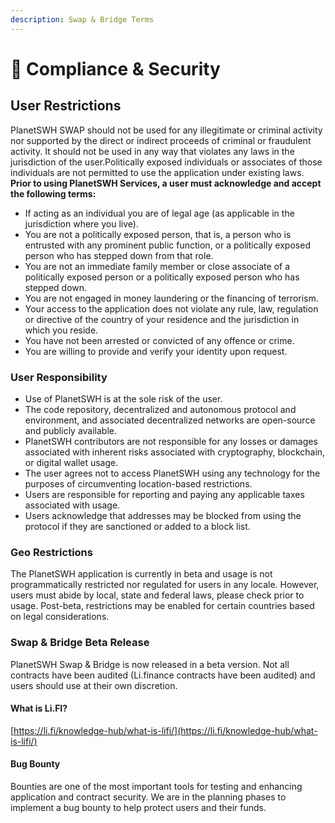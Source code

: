 ```yaml
---
description: Swap & Bridge Terms
---
```


# 🔐 Compliance & Security

## User Restrictions <a href="#user-restrictions" id="user-restrictions"></a>

PlanetSWH SWAP should not be used for any illegitimate or criminal activity nor supported by the direct or indirect proceeds of criminal or fraudulent activity. It should not be used in any way that violates any laws in the jurisdiction of the user.Politically exposed individuals or associates of those individuals are not permitted to use the application under existing laws. **Prior to using PlanetSWH Services, a user must acknowledge and accept the following terms:**

* If acting as an individual you are of legal age (as applicable in the jurisdiction where you live).
* You are not a politically exposed person, that is, a person who is entrusted with any prominent public function, or a politically exposed person who has stepped down from that role.
* You are not an immediate family member or close associate of a politically exposed person or a politically exposed person who has stepped down.
* You are not engaged in money laundering or the financing of terrorism.
* Your access to the application does not violate any rule, law, regulation or directive of the country of your residence and the jurisdiction in which you reside.
* You have not been arrested or convicted of any offence or crime.
* You are willing to provide and verify your identity upon request.

### User Responsibility <a href="#user-responsibility" id="user-responsibility"></a>

* Use of PlanetSWH is at the sole risk of the user.
* The code repository, decentralized and autonomous protocol and environment, and associated decentralized networks are open-source and publicly available.
* PlanetSWH contributors are not responsible for any losses or damages associated with inherent risks associated with cryptography, blockchain, or digital wallet usage.
* The user agrees not to access PlanetSWH using any technology for the purposes of circumventing location-based restrictions.
* Users are responsible for reporting and paying any applicable taxes associated with usage.
* Users acknowledge that addresses may be blocked from using the protocol if they are sanctioned or added to a block list.

### Geo Restrictions <a href="#geo-restrictions" id="geo-restrictions"></a>

The PlanetSWH application is currently in beta and usage is not programmatically restricted nor regulated for users in any locale. However, users must abide by local, state and federal laws, please check prior to usage. Post-beta, restrictions may be enabled for certain countries based on legal considerations.

### Swap & Bridge Beta Release <a href="#security" id="security"></a>

PlanetSWH Swap & Bridge is now released in a beta version. Not all contracts have been audited (Li.finance contracts have been audited) and users should use at their own discretion.&#x20;

#### What is Li.FI?&#x20;

[https://li.fi/knowledge-hub/what-is-lifi/](https://li.fi/knowledge-hub/what-is-lifi/)

#### Bug Bounty <a href="#bug-bounty" id="bug-bounty"></a>

Bounties are one of the most important tools for testing and enhancing application and contract security. We are in the planning phases to implement a bug bounty to help protect users and their funds.

